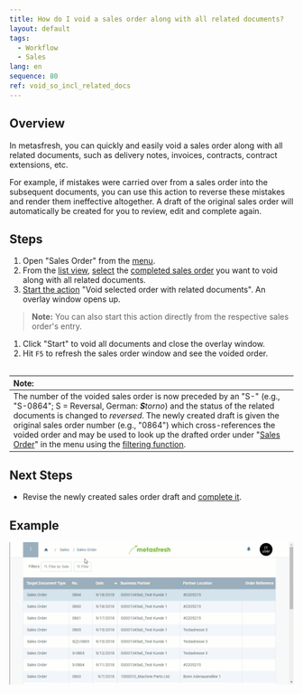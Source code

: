 ```yaml
---
title: How do I void a sales order along with all related documents?
layout: default
tags:
  - Workflow
  - Sales
lang: en
sequence: 80
ref: void_so_incl_related_docs
---
```


## Overview
In metasfresh, you can quickly and easily void a sales order along with all related documents, such as delivery notes, invoices, contracts, contract extensions, etc.

For example, if mistakes were carried over from a sales order into the subsequent documents, you can use this action to reverse these mistakes and render them ineffective altogether. A draft of the original sales order will automatically be created for you to review, edit and complete again.

## Steps
1. Open "Sales Order" from the [menu](Menu).
1. From the [list view](ViewModes), [select](RecordSelection) the [completed sales order](SalesOrder_recording) you want to void along with all related documents.
1. [Start the action](StartAction) "Void selected order with related documents". An overlay window opens up.
 >**Note:** You can also start this action directly from the respective sales order's entry.

1. Click "Start" to void all documents and close the overlay window.
1. Hit `F5` to refresh the sales order window and see the voided order.
<br><br>

| **Note:** |
| :- |
| The number of the voided sales order is now preceded by an "S-" (e.g., "S-0864"; S = Reversal, German: _**S**torno_) and the status of the related documents is changed to *reversed*. The newly created draft is given the original sales order number (e.g., "0864") which cross-references the voided order and may be used to look up the drafted order under "[Sales Order](Menu)" in the menu using the [filtering function](Filtering_function). |

## Next Steps
- Revise the newly created sales order draft and [complete it](DocumentProcessingComplete).

## Example
![](assets/Void_SO_incl_related_docs.gif)
